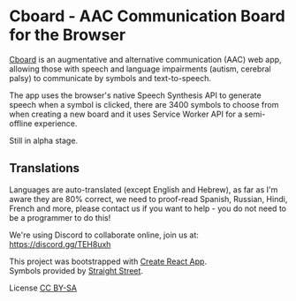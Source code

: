 # Cboard - AAC Communication Board for the Browser

[Cboard](https://shayc.github.io/cboard) is an augmentative and alternative communication (AAC) web app, allowing those with speech and language impairments (autism, cerebral palsy) to communicate by symbols and text-to-speech.

The app uses the browser's native Speech Synthesis API to generate speech when a symbol is clicked, there are 3400 symbols to choose from when creating a new board and it uses Service Worker API for a semi-offline experience.

Still in alpha stage.

## Translations
Languages are auto-translated (except English and Hebrew), as far as I'm aware they are 80% correct, we need to proof-read Spanish, Russian, Hindi, French and more, please contact us if you want to help - you do not need to be a programmer to do this!

We're using Discord to collaborate online, join us at: https://discord.gg/TEH8uxh

This project was bootstrapped with [Create React App](https://github.com/facebookincubator/create-react-app).<br>
Symbols provided by [Straight Street](http://straight-street.com/gallery.php).<br>

License [CC BY-SA](https://creativecommons.org/licenses/by-sa/2.0/uk/)
